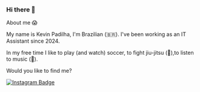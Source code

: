 ### Hi there 👋

About me :scream:

My name is Kevin Padilha, I'm Brazilian (🇧🇷). I've been working as an IT Assistant since 2024.

In my free time I like to play (and watch) soccer, to fight jiu-jitsu (🥋),to listen to music (🎵).


Would you like to find me?


[![Instagram Badge](https://img.shields.io/badge/Instagram-E4405F?style=for-the-badge&logo=instagram&logoColor=white&link=https://instagram.com/kevaop)](https://instagram.com/kevaop)


<!--
**kevinpadilha/kevinpadilha** is a ✨ _special_ ✨ repository because its `README.md` (this file) appears on your GitHub profile.

Here are some ideas to get you started:

- 🔭 I’m currently working on ...
- 🌱 I’m currently learning ...
- 👯 I’m looking to collaborate on ...
- 🤔 I’m looking for help with ...
- 💬 Ask me about ...
- 📫 How to reach me: ...
- 😄 Pronouns: ...
- ⚡ Fun fact: ...
-->
